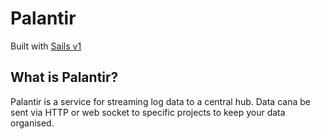 # Palantir

Built with [Sails v1](https://sailsjs.com)

## What is Palantir?

Palantir is a service for streaming log data to a central hub. Data cana be sent via HTTP or web socket to specific projects
to keep your data organised.
